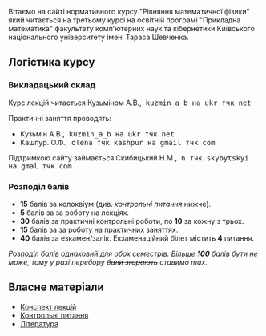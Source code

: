 Вітаємо на сайті нормативного курсу "Рівняння математичної фізики" який читається на третьому курсі на освітній програмі "Прикладна математика" факультету комп'ютерних наук та кібернетики Київського національного університету імені Тараса Шевченка.

## Логістика курсу

### Викладацький склад

Курс лекцій читається Кузьміном А.В.,<span style="font-family:monospace;"> kuzmin_a_b на ukr тчк net</span>

Практичні заняття проводять:
- Кузьмін А.В.,<span style="font-family:monospace;"> kuzmin_a_b на ukr тчк net</span>
- Кашпур. О.Ф.,<span style="font-family:monospace;"> olena тчк kashpur на gmail тчк com</span>

Підтримкою сайту займається Скибицький Н.М.,<span style="font-family:monospace;"> n тчк skybytskyi на gmal тчк com</span>

### Розподіл балів

- **15** балів за колоквіум (див. _контрольні питання_ нижче).
- **5** балів за за роботу на лекціях.
- **30** балів за практичні контрольні роботи, по **10** за кожну з трьох.
- **15** балів за за роботу на практичних заняттях.
- **40** балів за езкамен/залік. Екзаменаційний білет містить **4** питання.

_Розподіл балів однаковий для обох семестрів._
_Більше **100** балів бути не може, тому у разі перебору ~~бали згорають~~ ставимо max._

## Власне матеріали

- [Конспект лекцій](lectures/lectures.md)
- [Контрольні питання](control/control.md)
- [Література](books/books.md)
